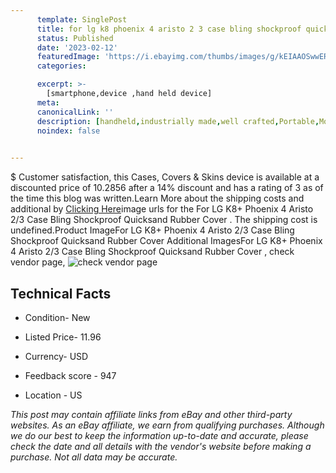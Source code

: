 ```yaml
---
      template: SinglePost
      title: for lg k8 phoenix 4 aristo 2 3 case bling shockproof quicksand rubber cover 
      status: Published
      date: '2023-02-12'
      featuredImage: 'https://i.ebayimg.com/thumbs/images/g/kEIAAOSwwERiQoLc/s-l225.jpg'
      categories: 

      excerpt: >-
        [smartphone,device ,hand held device]
      meta:
      canonicalLink: ''
      description: [handheld,industrially made,well crafted,Portable,Mobile,Compact,Convenient,Lightweight,Maneuverable,Man-portable,Miniature,Carriable,Hand-held,Light,Holdable,Transportable,Mobile device,Pocket-sized,On-the-go,Wireless,Cordless,Compact size,Convenient size, smartphone,device ,hand held device]
      noindex: false

        
---
```

$
    Customer satisfaction, this Cases, Covers & Skins device is available at a discounted price of 10.2856 after a 14% discount and has a rating of 3 as of the time this blog was written.Learn More about the shipping costs and additional by [Clicking Here](https://www.ebay.com/itm/204238923725?hash=item2f8d96a7cd%3Ag%3AkEIAAOSwwERiQoLc&mkevt=1&mkcid=1&mkrid=711-53200-19255-0&campid=%253CePNCampaignId%253E&customid=%253CreferenceId%253E&toolid=10049)image urls for the For LG K8+ Phoenix 4 Aristo 2/3 Case Bling Shockproof Quicksand Rubber Cover . The shipping cost is undefined.Product ImageFor LG K8+ Phoenix 4 Aristo 2/3 Case Bling Shockproof Quicksand Rubber Cover Additional ImagesFor LG K8+ Phoenix 4 Aristo 2/3 Case Bling Shockproof Quicksand Rubber Cover , check vendor page, ![check vendor page](https://origin-galleryplus.ebayimg.com/ws/web/204238923725_2_0_1/225x225.jpg,https://origin-galleryplus.ebayimg.com/ws/web/204238923725_3_0_1/225x225.jpg,https://origin-galleryplus.ebayimg.com/ws/web/204238923725_4_0_1/225x225.jpg,https://origin-galleryplus.ebayimg.com/ws/web/204238923725_5_0_1/225x225.jpg,https://origin-galleryplus.ebayimg.com/ws/web/204238923725_6_0_1/225x225.jpg,https://origin-galleryplus.ebayimg.com/ws/web/204238923725_7_0_1/225x225.jpg,https://origin-galleryplus.ebayimg.com/ws/web/204238923725_8_0_1/225x225.jpg,https://origin-galleryplus.ebayimg.com/ws/web/204238923725_9_0_1/225x225.jpg,https://origin-galleryplus.ebayimg.com/ws/web/204238923725_10_0_1/225x225.jpg,https://origin-galleryplus.ebayimg.com/ws/web/204238923725_11_0_1/225x225.jpg,https://origin-galleryplus.ebayimg.com/ws/web/204238923725_12_0_1/225x225.jpg)
    
    

 ## Technical Facts 



     
      

 - Condition- New 


      

 - Listed Price- 11.96 


      

 - Currency- USD 


      

 - Feedback score - 947 


      

 - Location - US 


      
      

 *_This post may contain affiliate links from eBay and other third-party websites. As an eBay affiliate, we earn from qualifying purchases. Although we do our best to keep the information up-to-date and accurate, please check the date and all details with the vendor's website before making a purchase. Not all data may be accurate._*



    
    
    
    
    